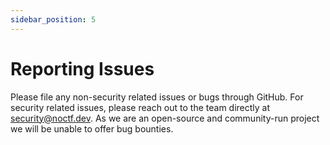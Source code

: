 ```yaml
---
sidebar_position: 5
---
```


# Reporting Issues

Please file any non-security related issues or bugs through GitHub. For security related issues,
please reach out to the team directly at security@noctf.dev. As we are an open-source and
community-run project we will be unable to offer bug bounties.